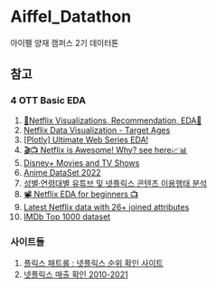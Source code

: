 # Aiffel_Datathon
아이펠 양재 캠퍼스 2기 데이터톤

## 참고
### 4 OTT Basic EDA
1. [🔴Netflix Visualizations, Recommendation, EDA🍿](https://www.kaggle.com/niharika41298/netflix-visualizations-recommendation-eda)
2. [Netflix Data Visualization - Target Ages](https://www.kaggle.com/joshuaswords/netflix-data-visualization)
3. [[Plotly] Ultimate Web Series EDA!](https://www.kaggle.com/foolofatook/plotly-ultimate-web-series-eda/notebook)
4. [🎬📺 Netflix is Awesome! Why? see here📈📊](https://www.kaggle.com/bhuvanchennoju/netflix-is-awesome-why-see-here/notebook)
5. [Disney+ Movies and TV Shows](https://www.kaggle.com/shivamb/disney-movies-and-tv-shows)
6. [Anime DataSet 2022](https://www.kaggle.com/vishalmane10/anime-dataset-2022)
7. [성별·연령대별 유튜브 및 넷플릭스 콘텐츠 이용행태 분석](https://mediasvr.egentouch.com/egentouch.media/apiFile.do?action=view&SCHOOL_ID=1007002&URL_KEY=018a5e18-46ce-4e45-8d90-a62dacf3c60f)
8. [📽‍️ Netflix EDA for beginners 📺](https://www.kaggle.com/marcogherbezza/netflix-eda-for-beginners)
9. [Latest Netflix data with 26+ joined attributes](https://www.kaggle.com/ashishgup/netflix-rotten-tomatoes-metacritic-imdb)
10. [IMDb Top 1000 dataset](https://www.kaggle.com/hrishabhtiwari/imdb-top-1000-movies-dataset)

### 사이트들
1. [플릭스 패트롤 : 넷플릭스 순위 확인 사이트](https://flixpatrol.com/top10/netflix/world/2021/)
2. [넷플릭스 매출 확인 2010-2021](https://www.macrotrends.net/stocks/charts/NFLX/netflix/revenue)
